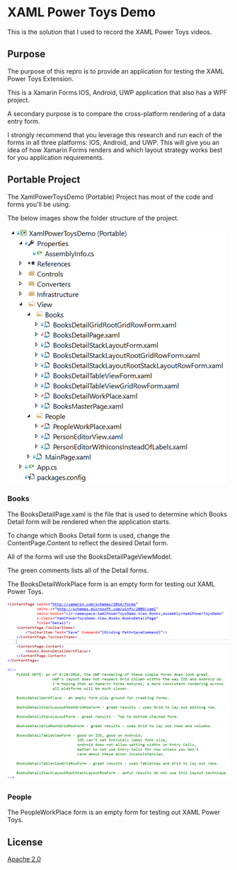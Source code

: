 # XAML Power Toys Demo

This is the solution that I used to record the XAML Power Toys videos.

## Purpose

The purpose of this repro is to provide an application for testing the XAML Power Toys Extension.

This is a Xamarin Forms IOS, Android, UWP application that also has a WPF project.

A secondary purpose is to compare the cross-platform rendering of a data entry form.  

I strongly recommend that you leverage this research and run each of the forms in all three platforms: IOS, Android, and UWP.  This will give you an idea of how Xamarin Forms renders and which layout strategy works best for you application requirements.

## Portable Project

The XamlPowerToysDemo (Portable) Project has most of the code and forms you'll be using.

The below images show the folder structure of the project.

![Portable Project](Art/portable-project.png)

### Books 

The BooksDetailPage.xaml is the file that is used to determine which Books Detail form will be rendered when the application starts.

To change which Books Detail form is used, change the ContentPage.Content to reflect the desired Detail form.

All of the forms will use the BooksDetailPageViewModel.

The green comments lists all of the Detail forms.

The BooksDetailWorkPlace form is an empty form for testing out XAML Power Toys.

![Books Detail](Art/books-detail.png)

### People

The PeopleWorkPlace form is an empty form for testing out XAML Power Toys.

## License
[Apache 2.0](LICENSE)